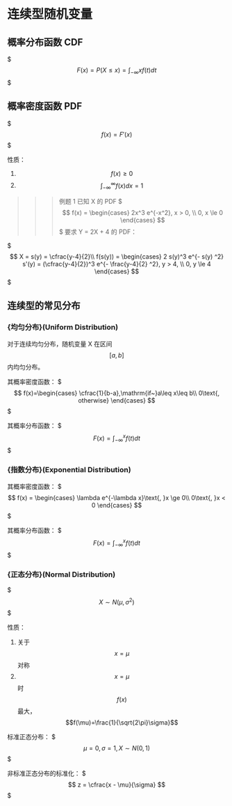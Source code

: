 # 连续型随机变量

## 概率分布函数 CDF

$$$
F(x) = P(X \le x) = \int_{- \infty}{x} f(t) dt
$$$

## 概率密度函数 PDF

$$$
f(x) = F'(x)
$$$

性质：
1. $$f(x) \ge 0$$
2. $$​\int_{-\infty}^{\infty} f(x)dx=1$$

>>>例题 1
已知 X 的 PDF
$$$
f(x) = \begin{cases} 
2x^3 e^{-x^2}, x > 0, \\
0, x \le 0
\end{cases}
$$$
要求 Y = 2X + 4 的 PDF：

$$$
X = s(y) = \cfrac{y-4}{2}\\
f(s(y)) = \begin{cases} 
2 s(y)^3 e^{- s(y) ^2} s'(y) = (\cfrac{y-4}{2})^3 e^{- \frac{y-4}{2} ^2}, y > 4, \\
0, y \le 4
\end{cases}
$$$
>>>

## 连续型的常见分布

### {均匀分布}(Uniform Distribution)

对于连续均匀分布，随机变量 X 在区间 $$[a, b]$$ 内均匀分布。

其概率密度函数：
$$$
f(x)=\begin{cases}
\cfrac{1}{b-a},\mathrm{if~}a\leq x\leq b\\
0\text{, otherwise}
\end{cases}
$$$

其概率分布函数：
$$$
F(x)=\int_{-\infty}^{x}f(t)dt
$$$

### {指数分布}(Exponential Distribution)

其概率密度函数：
$$$
f(x) = \begin{cases}
\lambda e^{-\lambda x}\text{, }x \ge 0\\
0\text{, }x < 0
\end{cases}
$$$

其概率分布函数：
$$$
F(x) = \int_{-\infty}^{x} f(t)dt
$$$

### {正态分布}(Normal Distribution)

$$$
X \sim N(\mu, \sigma^2)
$$$

性质：
1. 关于 $$x=\mu$$ 对称
2. $$x=\mu$$ 时 $$f(x)$$ 最大，$$f(\mu)=\frac{1}{\sqrt{2\pi}\sigma}$$

标准正态分布：
$$$
\mu = 0, \sigma = 1, X \sim N(0, 1)
$$$

非标准正态分布的标准化：
$$$
z = \cfrac{x - \mu}{\sigma}
$$$
